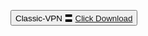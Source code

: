<button style = “background-image:https://images.app.goo.gl/rE1e3dxR6Cm5wQtWA”> Classic-VPN 〓 <a href="https://github.com/master-only/version.2.7/raw/main/Classic%20VPN.2.7.apk">Click Download </a> </button>
